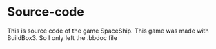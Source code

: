 # Source-code
This is source code of the game SpaceShip.
This game was made with BuildBox3.
So I only left the .bbdoc file

